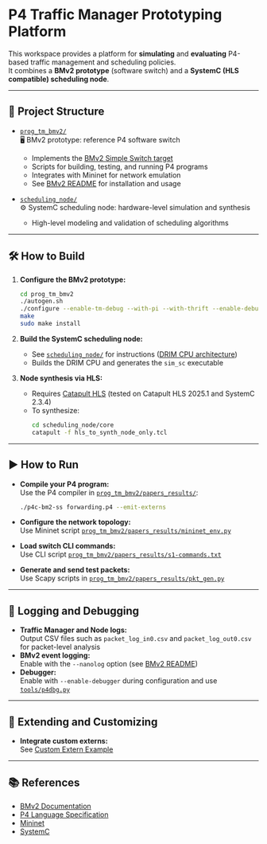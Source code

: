 # P4 Traffic Manager Prototyping Platform

This workspace provides a platform for **simulating** and **evaluating** P4-based traffic management and scheduling policies.  
It combines a **BMv2 prototype** (software switch) and a **SystemC (HLS compatible) scheduling node**.

---

## 📁 Project Structure

- [`prog_tm_bmv2/`](prog_tm_bmv2/README.md)  
  🖥️ BMv2 prototype: reference P4 software switch  
  - Implements the [BMv2 Simple Switch target](prog_tm_bmv2/docs/simple_switch.md)
  - Scripts for building, testing, and running P4 programs
  - Integrates with Mininet for network emulation
  - See [BMv2 README](prog_tm_bmv2/README.md) for installation and usage

- [`scheduling_node/`](scheduling_node/)  
  ⚙️ SystemC scheduling node: hardware-level simulation and synthesis  
  - High-level modeling and validation of scheduling algorithms

---

## 🛠️ How to Build

1. **Configure the BMv2 prototype:**
   ```sh
   cd prog_tm_bmv2
   ./autogen.sh
   ./configure --enable-tm-debug --with-pi --with-thrift --enable-debugger 'CXXFLAGS=-O0 -g' --with-pdfixed --enable-Werror
   make
   sudo make install
   ```

2. **Build the SystemC scheduling node:**
   - See [`scheduling_node/`](scheduling_node/) for instructions ([DRIM CPU architecture](https://github.com/ic-lab-duth/DRIM4HLS))
   - Builds the DRIM CPU and generates the `sim_sc` executable

3. **Node synthesis via HLS:**
   - Requires [Catapult HLS](https://www.mentor.com/hls-lp/catapult-high-level-synthesis/) (tested on Catapult HLS 2025.1 and SystemC 2.3.4)
   - To synthesize:
     ```sh
     cd scheduling_node/core
     catapult -f hls_to_synth_node_only.tcl
     ```

---

## ▶️ How to Run

- **Compile your P4 program:**  
  Use the P4 compiler in [`prog_tm_bmv2/papers_results/`](prog_tm_bmv2/papers_results/README.md):
  ```sh
  ./p4c-bm2-ss forwarding.p4 --emit-externs
  ```
- **Configure the network topology:**  
  Use Mininet script [`prog_tm_bmv2/papers_results/mininet_env.py`](prog_tm_bmv2/papers_results/mininet_env.py)

- **Load switch CLI commands:**  
  Use CLI script [`prog_tm_bmv2/papers_results/s1-commands.txt`](prog_tm_bmv2/papers_results/s1-commands.txt)

- **Generate and send test packets:**  
  Use Scapy scripts in [`prog_tm_bmv2/papers_results/pkt_gen.py`](prog_tm_bmv2/papers_results/pkt_gen.py)

---

## 📝 Logging and Debugging

- **Traffic Manager and Node logs:**  
  Output CSV files such as `packet_log_in0.csv` and `packet_log_out0.csv` for packet-level analysis
- **BMv2 event logging:**  
  Enable with the `--nanolog` option (see [BMv2 README](prog_tm_bmv2/README.md#displaying-the-event-logging-messages))
- **Debugger:**  
  Enable with `--enable-debugger` during configuration and use [`tools/p4dbg.py`](prog_tm_bmv2/tools/p4dbg.py)

---

## 🧩 Extending and Customizing

- **Integrate custom externs:**  
  See [Custom Extern Example](prog_tm_bmv2/examples/custom_extern/README.md)

---

## 📚 References

- [BMv2 Documentation](prog_tm_bmv2/docs/simple_switch.md)
- [P4 Language Specification](https://p4.org/specs/)
- [Mininet](http://mininet.org/)
- [SystemC](https://www.accellera.org/community/systemc)

